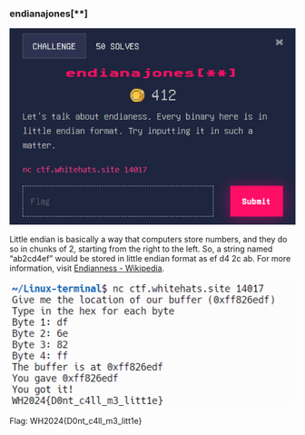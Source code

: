 ### endianajones[**]


![alt_text](images/image7.png "image_tooltip")


Little endian is basically a way that computers store numbers, and they do so in chunks of 2, starting from the right to the left. So, a string named “ab2cd4ef” would be stored in little endian format as ef d4 2c ab. For more information, visit [Endianness - Wikipedia](https://en.wikipedia.org/wiki/Endianness). 


![alt_text](images/image2.png "image_tooltip")


Flag: WH2024{D0nt_c4ll_m3_litt1e}